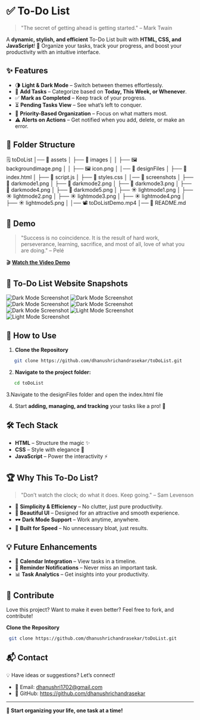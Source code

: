 # ✅ To-Do List

> "The secret of getting ahead is getting started." – Mark Twain

A **dynamic, stylish, and efficient** To-Do List built with **HTML, CSS, and JavaScript**!
🚀 Organize your tasks, track your progress, and boost your productivity with an intuitive interface. 

## ✨ Features

- 🌗 **Light & Dark Mode** – Switch between themes effortlessly.
- 📝 **Add Tasks** – Categorize based on **Today, This Week, or Whenever**.
- ✅ **Mark as Completed** – Keep track of your progress.
- ⏳ **Pending Tasks View** – See what’s left to conquer.
- 🚀 **Priority-Based Organization** – Focus on what matters most.
- ⚠️ **Alerts on Actions** – Get notified when you add, delete, or make an error.

## 📁 Folder Structure
  🗒️ toDoList 
│── 📂 assets
│   ├── 📂 images
│   │   ├── 🖼️ backgroundimage.png
│   │   ├── 🖼️ icon.png
│
│── 📂 designFiles
│   ├── 📄 index.html
│   ├── 📄 script.js
│   ├── 🎨 styles.css
│
│── 📂 screenshots
│   ├── 🌙 darkmode1.png
│   ├── 🌙 darkmode2.png
│   ├── 🌙 darkmode3.png
│   ├── 🌙 darkmode4.png
│   ├── 🌙 darkmode5.png
│   ├── ☀️ lightmode1.png
│   ├── ☀️ lightmode2.png
│   ├── ☀️ lightmode3.png
│   ├── ☀️ lightmode4.png
│   ├── ☀️ lightmode5.png
│
│── 📽️ toDoListDemo.mp4
│── 📄 README.md

## 🎥 Demo

> "Success is no coincidence. It is the result of hard work, perseverance, learning, sacrifice, and most of all, love of what you are doing." – Pelé

🎬 **[Watch the Video Demo](https://github.com/dhanushrichandrasekar/toDoList/blob/908878979810f926c92412aab0e82aeac8851d06/toDoListDemo.mp4)**

## 📸 To-Do List Website Snapshots

![Dark Mode Screenshot](https://github.com/dhanushrichandrasekar/toDoList/blob/908878979810f926c92412aab0e82aeac8851d06/screenshots/darkmode1.png)
![Dark Mode Screenshot](https://github.com/dhanushrichandrasekar/toDoList/blob/908878979810f926c92412aab0e82aeac8851d06/screenshots/darkmode2.png)
![Dark Mode Screenshot](https://github.com/dhanushrichandrasekar/toDoList/blob/908878979810f926c92412aab0e82aeac8851d06/screenshots/darkmode3.png)
![Dark Mode Screenshot](https://github.com/dhanushrichandrasekar/toDoList/blob/908878979810f926c92412aab0e82aeac8851d06/screenshots/darkmode4.png)
![Dark Mode Screenshot](https://github.com/dhanushrichandrasekar/toDoList/blob/908878979810f926c92412aab0e82aeac8851d06/screenshots/darkmode5.png)
![Light Mode Screenshot](https://github.com/dhanushrichandrasekar/toDoList/blob/908878979810f926c92412aab0e82aeac8851d06/screenshots/lightmode1.png)
![Light Mode Screenshot](https://github.com/dhanushrichandrasekar/toDoList/blob/908878979810f926c92412aab0e82aeac8851d06/screenshots/lightmode2.png)

## 🚀 How to Use

1. **Clone the Repository**
   
```sh
   git clone https://github.com/dhanushrichandrasekar/toDoList.git

```
2.  **Navigate to the project folder:**
   
```sh
   cd toDoList
```
3.Navigate to the designFiles folder and open the index.html file

4. Start **adding, managing, and tracking** your tasks like a pro! 💪

## 🛠️ Tech Stack

- **HTML** – Structure the magic ✨
- **CSS** – Style with elegance 🎨
- **JavaScript** – Power the interactivity ⚡

## 🏆 Why This To-Do List?

> "Don’t watch the clock; do what it does. Keep going." – Sam Levenson

- 🎯 **Simplicity & Efficiency** – No clutter, just pure productivity.
- 🎨 **Beautiful UI** – Designed for an attractive and smooth experience.
- 🕶️ **Dark Mode Support** – Work anytime, anywhere.
- 🚀 **Built for Speed** – No unnecessary bloat, just results.

## 💡 Future Enhancements

- 📅 **Calendar Integration** – View tasks in a timeline.
- 🔔 **Reminder Notifications** – Never miss an important task.
- 📊 **Task Analytics** – Get insights into your productivity.

## 🙌 Contribute

Love this project? Want to make it even better? Feel free to fork, and contribute!

**Clone the Repository**

```sh
 git clone https://github.com/dhanushrichandrasekar/toDoList.git

```

## 📬 Contact

💡 Have ideas or suggestions? Let’s connect!
- 📧 Email: dhanushri1702@gmail.com
- 🔗 GitHub: https://github.com/dhanushrichandrasekar


---

**🚀 Start organizing your life, one task at a time!**
